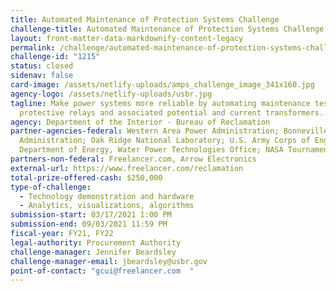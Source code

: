 ```yaml
---
title: Automated Maintenance of Protection Systems Challenge
challenge-title: Automated Maintenance of Protection Systems Challenge
layout: front-matter-data-markdownify-content-legacy
permalink: /challenge/automated-maintenance-of-protection-systems-challenge/
challenge-id: "1215"
status: closed
sidenav: false
card-image: /assets/netlify-uploads/amps_challenge_image_341x160.jpg
agency-logo: /assets/netlify-uploads/usbr.jpg
tagline: Make power systems more reliable by automating maintenance testing of
  protective relays and associated potential and current transformers.
agency: Department of the Interior - Bureau of Reclamation
partner-agencies-federal: Western Area Power Administration; Bonneville Power
  Administration; Oak Ridge National Laboratory; U.S. Army Corps of Engineers;
  Department of Energy, Water Power Technologies Office; NASA Tournament Lab
partners-non-federal: Freelancer.com, Arrow Electronics
external-url: https://www.freelancer.com/reclamation
total-prize-offered-cash: $250,000
type-of-challenge:
  - Technology demonstration and hardware
  - Analytics, visualizations, algorithms
submission-start: 03/17/2021 1:00 PM
submission-end: 09/03/2021 11:59 PM
fiscal-year: FY21, FY22
legal-authority: Procurement Authority
challenge-manager: Jennifer Beardsley
challenge-manager-email: jbeardsley@usbr.gov
point-of-contact: "gcui@freelancer.com  "
---
```

